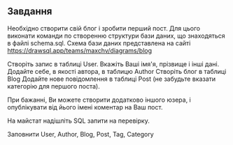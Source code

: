 ## Завдання
Необхідно створити свій блог і зробити перший пост.
Для цього виконати команди по створенню структури бази даних, що знаходяться в файлі schema.sql.
Схема бази даних представлена на сайті https://drawsql.app/teams/maxchv/diagrams/blog

Створіть запис в таблиці User. Вкажіть Ваші імя'я, прізвище і інші дані.
Додайте себе, в якості автора, в таблицю Author
Створіть блог в таблиці Blog
Додайте нове повідомлення в таблиці Post (не забудьте вказати категорію для першого поста).

При бажанні, Ви можете створити додатково іншого юзера, і опублікувати від йього імені коментар на Ваш пост.

На майстат надішліть SQL запити на перевірку.

Заповнити User, Author, Blog, Post, Tag, Category